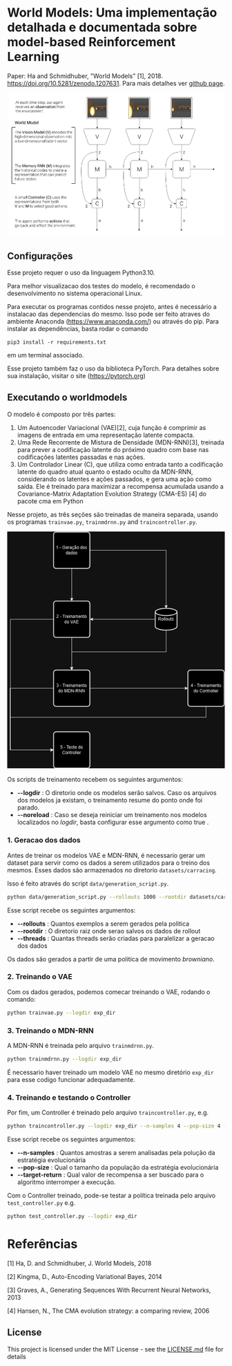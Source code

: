 # World Models: Uma implementação detalhada e documentada sobre model-based Reinforcement Learning

Paper: Ha and Schmidhuber, "World Models" [1], 2018. https://doi.org/10.5281/zenodo.1207631. Para mais detalhes ver [github page](https://ctallec.github.io/world-models/).


![alt text](https://github.com/FelipePKest/world-models/blob/main/docs/img/archfig.png)

## Configurações

Esse projeto requer o uso da linguagem Python3.10.

Para melhor visualizacao dos testes do modelo, é recomendado o desenvolvimento no sistema operacional Linux.

Para executar os programas contidos nesse projeto, antes é necessário a instalacao das dependencias do mesmo. Isso pode ser feito atraves do ambiente Anaconda (https://www.anaconda.com/) ou através do pip. 
Para instalar as dependências, basta rodar o comando

```
pip3 install -r requirements.txt
```

em um terminal associado.

Esse projeto também faz o uso da biblioteca PyTorch. Para detalhes sobre sua instalação, visitar o site (https://pytorch.org)

## Executando o worldmodels

O modelo é composto por três partes:
  1. Um Autoencoder Variacional (VAE)[2], cuja função é comprimir as imagens de entrada em uma representação latente compacta.
  2. Uma Rede Recorrente de Mistura de Densidade (MDN-RNN)[3], treinada para prever a codificação latente do próximo quadro com base nas codificações latentes passadas e nas ações.
  3. Um Controlador Linear (C), que utiliza como entrada tanto a codificação latente do quadro atual quanto o estado oculto da MDN-RNN, considerando os latentes e ações passados, e gera uma ação como saída. Ele é treinado para maximizar a recompensa acumulada usando a Covariance-Matrix Adaptation Evolution Strategy (CMA-ES) [4] do pacote cma em Python

Nesse projeto, as três seções são treinadas de maneira separada, usando os programas `trainvae.py`, `trainmdrnn.py` and `traincontroller.py`. 

![alt text](https://github.com/FelipePKest/world-models/blob/main/docs/world-models.jpg)

Os scripts de treinamento recebem os seguintes argumentos:
* **--logdir** : O diretorio onde os modelos serão salvos. Caso os arquivos dos modelos ja existam, o treinamento resume do ponto onde foi parado.
* **--noreload** : Caso se deseja reiniciar um treinamento nos modelos localizados no *logdir*, basta configurar esse argumento como true .

### 1. Geracao dos dados

Antes de treinar os modelos VAE e MDN-RNN, é necessario gerar um dataset para servir como os dados a serem utilizados para o treino dos mesmos. Esses dados são armazenados no diretorio `datasets/carracing`.

Isso é feito através do script `data/generation_script.py`.

```bash
python data/generation_script.py --rollouts 1000 --rootdir datasets/carracing --threads 8
```

Esse script recebe os seguintes argumentos:
* **--rollouts** : Quantos exemplos a serem gerados pela politica 
* **--rootdir** : O diretorio raiz onde serao salvos os dados de rollout
* **--threads** : Quantas threads serão criadas para paralelizar a geracao dos dados

Os dados são gerados a partir de uma politica de movimento *browniano*.

### 2. Treinando o VAE

Com os dados gerados, podemos comecar treinando o VAE, rodando o comando:
```bash
python trainvae.py --logdir exp_dir
```

### 3. Treinando o MDN-RNN
A MDN-RNN é treinada pelo arquivo `trainmdrnn.py`.
```bash
python trainmdrnn.py --logdir exp_dir
```
É necessario haver treinado um modelo VAE no mesmo diretório `exp_dir` para esse codigo funcionar adequadamente.

### 4. Treinando e testando o Controller
Por fim, um Controller é treinado pelo arquivo `traincontroller.py`, e.g.
```bash
python traincontroller.py --logdir exp_dir --n-samples 4 --pop-size 4 --target-return 950 --display
```
Esse script recebe os seguintes argumentos:
* **--n-samples** : Quantos amostras a serem analisadas pela polução da estratégia evolucionária 
* **--pop-size** : Qual o tamanho da população da estratégia evolucionária
* **--target-return** : Qual valor de recompensa a ser buscado para o algoritmo interromper a execução.

Com o Controller treinado, pode-se testar a política treinada pelo arquivo `test_controller.py` e.g.
```bash
python test_controller.py --logdir exp_dir
```


# Referências

[1] Ha, D. and Schmidhuber, J. World Models, 2018

[2] Kingma, D., Auto-Encoding Variational Bayes, 2014

[3] Graves, A., Generating Sequences With Recurrent Neural Networks, 2013

[4] Hansen, N., The CMA evolution strategy: a comparing review, 2006

## License

This project is licensed under the MIT License - see the [LICENSE.md](LICENSE.md) file for details
